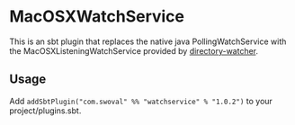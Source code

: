 MacOSXWatchService
===
This is an sbt plugin that replaces the native java PollingWatchService with the MacOSXListeningWatchService provided by [directory-watcher](https://github.com/gmethvin/directory-watcher).

Usage
---
Add `addSbtPlugin("com.swoval" %% "watchservice" % "1.0.2")` to your project/plugins.sbt.
